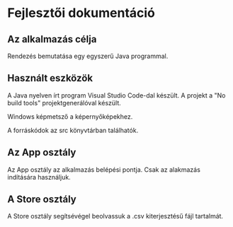 # Fejlesztői dokumentáció

## Az alkalmazás célja

Rendezés bemutatása egy egyszerű Java programmal.

## Használt eszközök

A Java nyelven írt program Visual Studio Code-dal
készült. A projekt a "No build tools" projektgenerálóval készült.

Windows képmetsző a képernyőképekhez.

A forráskódok az src könyvtárban találhatók.

## Az App osztály

Az App osztály az alkalmazás belépési pontja. Csak az alakmazás indítására használjuk.

## A Store osztály

A Store osztály segítsévégel beolvassuk a .csv kiterjesztésű fájl tartalmát. 


